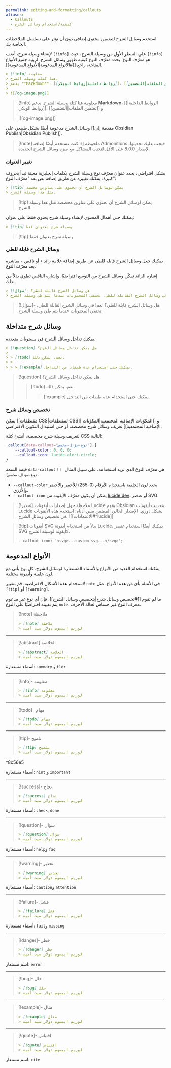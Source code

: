 ```yaml
---
permalink: editing-and-formatting/callouts
aliases:
  - Callouts
  - كيفية/استخدام وسائل الشرح
---
```


استخدم وسائل الشرح لتضمين محتوى إضافي دون أن تؤثر على تسلسل الملاحظات الخاصة بك.

لإنشاء وسيلة شرح، أضف `[!info]` على السطر الأول من وسيلة الشرح، حيث `[!info]` هو معرّف النوع. يحدد معرّف النوع كيفية ظهور وسائل الشرح. لرؤية جميع الأنواع المتاحة، راجع [[#الأنواع المدعومة|الأنواع المدعومة]].

```md
> [!info] معلومة
> هنا كتلة وسيلة الشرح.
> يدعم **Markdown**، [[روابط داخلية|روابط الويكي]]، و [[تضمين الملفات|التضمين]]
>
> ![[og-image.png]]
```

> [!info] معلومة
> هنا كتلة وسيلة الشرح.
> يدعم **Markdown**، [[الروابط الداخلية|روابط الويكي]]، و [[تضمين الملفات|التضمين]]
>
> ![[og-image.png]]

وسائل الشرح مدعومة أيضًا بشكل طبيعي على [[مقدمة إلى Obsidian Publish|Obsidian Publish]].

> [!note] ملحوظة
> إذا كنت تستخدم أيضًا إضافة Admonitions، فيجب عليك تحديثها لإصدار 8.0.0 على الأقل لتجنب المشاكل مع ميزة وسائل الشرح الجديدة.

### تغيير العنوان

بشكل افتراضي، يحدد عنوان معرّف نوع وسيلة الشرح بكلمات إنجليزية معينة تبدأ بحروف كبيرة. يمكنك تغييره عن طريق إضافة نص بعد "معرّف النوع":

```md
> [!tip] يمكن لوسائل الشرح أن تحتوي على عناوين مخصصة
> مثل هذا وسيلة الشرح.
```

> [!tip] يمكن لوسائل الشرح أن تحتوي على عناوين مخصصة
> مثل هذا وسيلة الشرح.

يمكنك حتى أهمال المحتوي لإنشاء وسيلة شرح يحتوي فقط على عنوان:

```md
> [!tip] وسيلة شرح بعنوان فقط
```

> [!tip] وسيلة شرح بعنوان فقط

### وسائل الشرح قابلة للطي

يمكنك جعل وسائل الشرح قابله للطي عن طريق إضافة علامة زائد `+` أو ناقص `-` مباشرة بعد معرّف النوع.

إشارة الزائد تمكّن وسائل الشرح من التوسع افتراضيًا، وإشارة الناقص تطوي بدلاً من ذلك.

```md
> [!سؤال]- هل وسائل الشرح قابلة للطي؟
> نعم! في وسائل الشرح القابلة للطي، تختفي المحتويات عندما يتم طي وسيلة الشرح.
```

> [!سؤال]- هل وسائل الشرح قابلة للطي؟
> نعم! في وسائل الشرح القابلة للطي، تختفي المحتويات عندما يتم طي وسيلة الشرح.

## وسائل شرح متداخلة

يمكنك تداخل وسائل الشرح في مستويات متعددة.

```md
> [!question] هل يمكن تداخل وسائل الشرح؟
>
> > [!todo] نعم، يمكن ذلك.
> >
> > > [!example] يمكنك حتى استخدام عدة طبقات من التداخل.
```

> [!question] هل يمكن تداخل وسائل الشرح؟
>
> > [!todo] نعم، يمكن ذلك.
> >
> > > [!example] يمكنك حتى استخدام عدة طبقات من التداخل.

### تخصيص وسائل شرح

يمكن [[مقتطفات CSS|لمقتطفات CSS]] و [[المكوّنات الإضافية المجتمعية|المكوّنات الإضافية المجتمعية]] تعريف وسائل شرح مخصصة، أو حتى استبدال التكوين الافتراضي.

لتعريف وسيلة شرح مخصصة، أنشئ كتلة CSS التالية:

```css
.callout[data-callout="نوع-سؤال-مخصص"] {
	--callout-color: 0, 0, 0;
	--callout-icon: lucide-alert-circle;
}
```

قيمة السمة `data-callout` هي معرّف النوع الذي تريد استخدامه، على سبيل المثال ` [!نوع-سؤال-مخصص]`.

- <code dir="ltr">--callout-color</code> يحدد لون الخلفية باستخدام الأرقام (0-255) للأحمر والأخضر والأزرق.
- <code dir="ltr">--callout-icon</code> يمكن أن يكون معرّف الأيقونة من [lucide.dev](https://lucide.dev)، أو عنصر SVG.

> [!تحذير] ملاحظة حول إصدارات أيقونات Lucide
> يقوم Obsidian بتحديث أيقونات Lucide بشكل دوري. الإصدار الحالي المضمن مبين أدناه؛ استخدم هذه الأيقونات في تخصيص وسائل الشرح.
> ![[الاعتمادات#^lucide]]

> [!tip] أيقونات SVG
> بدلاً من استخدام أيقونة Lucide، يمكنك أيضُا استخدام عنصر SVG كأيقونة لوسيلة الشرح.
>
> ```
> --callout-icon: '<svg>...custom svg...</svg>';
> ```

## الأنواع المدعومة

يمكنك استخدام العديد من الأنواع والأسماء المستعارة لوسائل الشرح. كل نوع يأتي مع لون خلفية وأيقونة مختلفة.

لاستخدام هذه الأشكال الافتراضية، قم بتغيير `note` في الأمثلة بأي من هذه الأنواع، مثل `[!tip]` أو `[!warning]`.

ما لم تقوم [[#تخصيص وسائل شرح|بتخصيص وسائل الشرح]]، فإن أي نوع غير مدعوم يتم تعيينه افتراضيًا على النوع `note`. معرف النوع غير حساس لحالة الأحرف.

> [!note] ملاحظة
>
> ```md
> > [!note] ملاحظة
> > لوريم ايبسوم دولار سيت أميت
> ```

---

> [!abstract] الخلاصة
>
> ```md
> > [!abstract] الخلاصة
> > لوريم ايبسوم دولار سيت أميت
> ```

أسماء مستعارة: `summary` و `tldr`

---

> [!info]- معلومة
>
> ```md
> > [!info] معلومة
> > لوريم ايبسوم دولار سيت أميت
> ```

---

> [!todo]- مهام
>
> ```md
> > [!todo] مهام
> > لوريم ايبسوم دولار سيت أميت
> ```

---

> [!tip]- تلميح
>
> ```md
> > [!tip] تلميح
> > لوريم ايبسوم دولار سيت أميت
> ```

^8c56e5

أسماء مستعارة: `hint` و `important`

---

> [!success]- نجاح
>
> ```md
> > [!success] نجاح
> > لوريم ايبسوم دولار سيت أميت
> ```

أسماء مستعارة: `check`, `done`

---

> [!question]- سؤال
>
> ```md
> > [!question] سؤال
> > لوريم ايبسوم دولار سيت أميت
> ```

أسماء مستعارة: `help`و `faq`

---

> [!warning]- تحذير
>
> ```md
> > [!warning] تحذير
> > لوريم ايبسوم دولار سيت أميت
> ```

أسماء مستعارة: `caution`و `attention`

---

> [!failure]- فشل
>
> ```md
> > [!failure] فشل
> > لوريم ايبسوم دولار سيت أميت
> ```

أسماء مستعارة: `fail`و `missing`

---

> [!danger]- خطر
>
> ```md
> > [!danger] خطر
> > لوريم ايبسوم دولار سيت أميت
> ```

اسم مستعار: `error`

---

> [!bug]- خلل
>
> ```md
> > [!bug] خلل
> > لوريم ايبسوم دولار سيت أميت
> ```

---

> [!example]- مثال
>
> ```md
> > [!example] مثال
> > لوريم ايبسوم دولار سيت أميت
> ```

---

> [!quote]- اقتباس
>
> ```md
> > [!quote] اقتباس
> > لوريم ايبسوم دولار سيت أميت
> ```

اسم مستعار: `cite`
